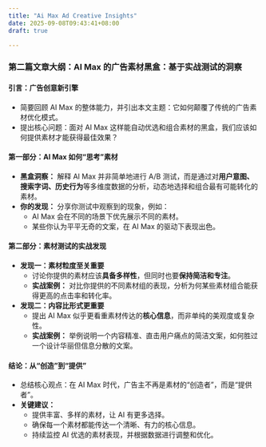 ```yaml
---
title: "Ai Max Ad Creative Insights"
date: 2025-09-08T09:43:41+08:00
draft: true

---
```


### **第二篇文章大纲：AI Max 的广告素材黑盒：基于实战测试的洞察**

#### **引言：广告创意新引擎**
* 简要回顾 AI Max 的整体能力，并引出本文主题：它如何颠覆了传统的广告素材优化模式。
* 提出核心问题：面对 AI Max 这样能自动优选和组合素材的黑盒，我们应该如何提供素材才能获得最佳效果？

#### **第一部分：AI Max 如何“思考”素材**
* **黑盒洞察：** 解释 AI Max 并非简单地进行 A/B 测试，而是通过对**用户意图、搜索字词、历史行为**等多维度数据的分析，动态地选择和组合最有可能转化的素材。
* **你的发现：** 分享你测试中观察到的现象，例如：
    * AI Max 会在不同的场景下优先展示不同的素材。
    * 某些你认为平平无奇的文案，在 AI Max 的驱动下表现出色。

#### **第二部分：素材测试的实战发现**
* **发现一：素材粒度至关重要**
    * 讨论你提供的素材应该**具备多样性**，但同时也要**保持简洁和专注**。
    * **实战案例：** 对比你提供的不同素材组的表现，分析为何某些素材组合能获得更高的点击率和转化率。
* **发现二：内容比形式更重要**
    * 提出 AI Max 似乎更看重素材传达的**核心信息**，而非单纯的美观度或复杂性。
    * **实战案例：** 举例说明一个内容精准、直击用户痛点的简洁文案，如何胜过一个设计华丽但信息分散的文案。

#### **结论：从“创造”到“提供”**
* 总结核心观点：在 AI Max 时代，广告主不再是素材的“创造者”，而是“提供者”。
* **关键建议：**
    * 提供丰富、多样的素材，让 AI 有更多选择。
    * 确保每一个素材都能传达一个清晰、有力的核心信息。
    * 持续监控 AI 优选的素材表现，并根据数据进行调整和优化。
